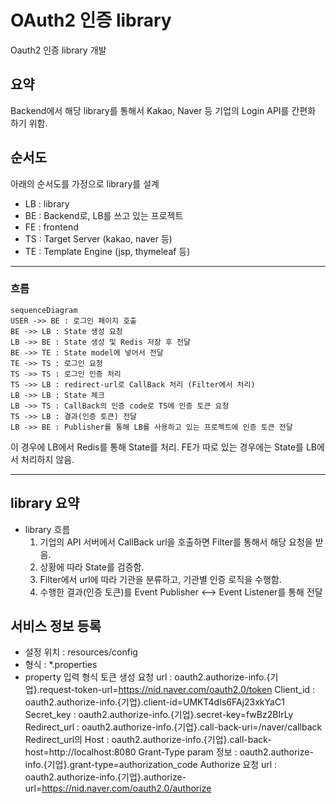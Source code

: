 # OAuth2 인증 library


Oauth2 인증 library 개발

## 요약
Backend에서 해당 library를 통해서 Kakao, Naver 등 기업의 Login API를 간편화 하기 위함.

## 순서도

아래의 순서도를 가정으로 library를 설계

* LB : library
* BE : Backend로, LB를 쓰고 있는 프로젝트
* FE : frontend
* TS : Target Server (kakao, naver 등)
* TE : Template Engine (jsp, thymeleaf 등)

***

### 흐름
```mermaid
sequenceDiagram
USER ->> BE : 로그인 페이지 호출
BE ->> LB : State 생성 요청
LB ->> BE : State 생성 및 Redis 저장 후 전달
BE ->> TE : State model에 넣어서 전달
TE ->> TS : 로그인 요청
TS ->> TS : 로그인 인증 처리
TS ->> LB : redirect-url로 CallBack 처리 (Filter에서 처리)
LB ->> LB : State 체크
LB ->> TS : CallBack의 인증 code로 TS에 인증 토큰 요청
TS ->> LB : 결과(인증 토큰) 전달
LB ->> BE : Publisher를 통해 LB를 사용하고 있는 프로젝트에 인증 토큰 전달
```
이 경우에 LB에서 Redis를 통해 State를 처리.
FE가 따로 있는 경우에는 State를 LB에서 처리하지 않음.

***

## library 요약
* library 흐름
    1. 기업의 API 서버에서 CallBack url을 호출하면 Filter를 통해서 해당 요청을 받음.
    2. 상황에 따라 State를 검증함.
    3. Filter에서 url에 따라 기관을 분류하고, 기관별 인증 로직을 수행함.
    4. 수행한 결과(인증 토큰)를 Event Publisher <--> Event Listener를 통해 전달

## 서비스 정보 등록
* 설정 위치 : resources/config
* 형식 : *.properties
* property 입력 형식
토큰 생성 요청 url : oauth2.authorize-info.{기업}.request-token-url=https://nid.naver.com/oauth2.0/token
Client_id : oauth2.authorize-info.{기업}.client-id=UMKT4dIs6FAj23xkYaC1
Secret_key : oauth2.authorize-info.{기업}.secret-key=fwBz2BIrLy
Redirect_url : oauth2.authorize-info.{기업}.call-back-uri=/naver/callback
Redirect_url의 Host : oauth2.authorize-info.{기업}.call-back-host=http://localhost:8080
Grant-Type param 정보 : oauth2.authorize-info.{기업}.grant-type=authorization_code
Authorize 요청 url : oauth2.authorize-info.{기업}.authorize-url=https://nid.naver.com/oauth2.0/authorize


